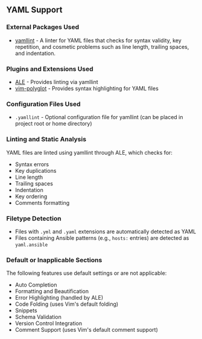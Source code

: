 ## YAML Support

### External Packages Used

* [yamllint](https://github.com/adrienverge/yamllint) - A linter for YAML files that checks for syntax validity, key repetition, and cosmetic problems such as line length, trailing spaces, and indentation.

### Plugins and Extensions Used

* [ALE](https://github.com/dense-analysis/ale) - Provides linting via yamllint
* [vim-polyglot](https://github.com/sheerun/vim-polyglot) - Provides syntax highlighting for YAML files

### Configuration Files Used

* `.yamllint` - Optional configuration file for yamllint (can be placed in project root or home directory)

### Linting and Static Analysis

YAML files are linted using yamllint through ALE, which checks for:
* Syntax errors
* Key duplications
* Line length
* Trailing spaces
* Indentation
* Key ordering
* Comments formatting

### Filetype Detection

* Files with `.yml` and `.yaml` extensions are automatically detected as YAML
* Files containing Ansible patterns (e.g., `hosts:` entries) are detected as `yaml.ansible`

### Default or Inapplicable Sections

The following features use default settings or are not applicable:
* Auto Completion
* Formatting and Beautification
* Error Highlighting (handled by ALE)
* Code Folding (uses Vim's default folding)
* Snippets
* Schema Validation
* Version Control Integration
* Comment Support (uses Vim's default comment support)
